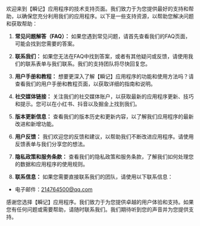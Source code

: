 欢迎来到【瞬记】应用程序的技术支持页面。我们致力于为您提供最好的支持和帮助，以确保您充分利用我们的应用程序。以下是一些支持资源，以帮助您解决问题和获取帮助：

1. **常见问题解答（FAQ）：** 如果您遇到常见问题，请首先查看我们的FAQ页面，可能会找到您需要的答案。

2. **联系我们：** 如果您无法在FAQ中找到答案，或者有其他疑问或反馈，请使用我们的联系表单与我们联系。我们的支持团队将尽快回复您。

3. **用户手册和教程：** 想要更深入了解【瞬记】应用程序的功能和使用方法吗？请查看我们的用户手册和教程页面，以获取详细的指南和说明。

4. **社交媒体链接：** 关注我们的社交媒体账户，以获取最新的应用程序更新、技巧和提示。您可以在小红书、抖音以及掘金上找到我们。

5. **版本更新信息：** 查看我们的版本历史和更新内容，以了解我们应用程序的最新改进和新增功能。

6. **用户反馈：** 我们欢迎您的反馈和建议，以帮助我们不断改进应用程序。请使用反馈表单与我们分享您的想法。

7. **隐私政策和服务条款：** 查看我们的隐私政策和服务条款，了解我们如何处理您的数据和应用程序的使用规则。

8. **联系信息：** 如果您需要直接联系我们的团队，请使用以下联系信息：
- 电子邮件：214764500@qq.com

感谢您选择【瞬记】应用程序。我们致力于为您提供卓越的用户体验和支持。如果您有任何问题或需要帮助，请随时联系我们。我们期待听到您的声音并为您提供支持。